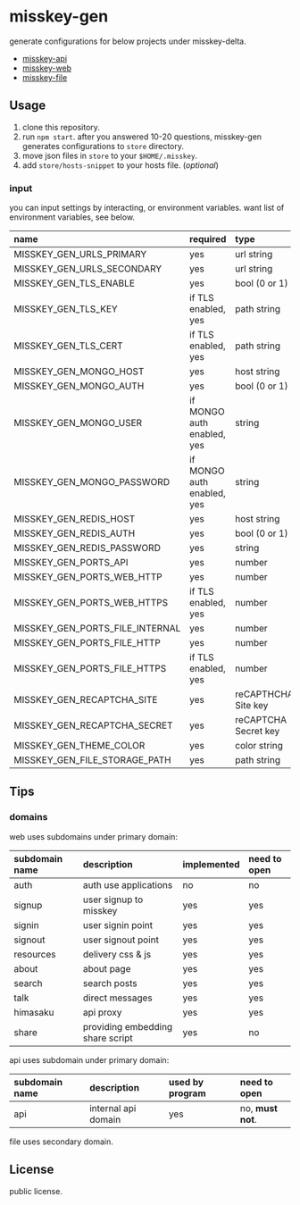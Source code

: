 misskey-gen
=====
generate configurations for below projects under misskey-delta.  
- [misskey-api](https://github.com/misskey-delta/misskey-api)
- [misskey-web](https://github.com/misskey-delta/misskey-web)
- [misskey-file](https://github.com/misskey-delta/misskey-file)

Usage
-----
1. clone this repository.
2. run `npm start`. after you answered 10-20 questions, misskey-gen generates configurations to `store` directory.
3. move json files in `store` to your `$HOME/.misskey`.
4. add `store/hosts-snippet` to your hosts file. (_optional_)

### input
you can input settings by interacting, or environment variables. want list of environment variables, see below.

| name | required | type | sample |
| :-- | :-- | :-- | :-- |
| MISSKEY_GEN_URLS_PRIMARY | yes | url string | http://example.com:8081/ |
| MISSKEY_GEN_URLS_SECONDARY | yes | url string | http://example.com:8084/ |
| MISSKEY_GEN_TLS_ENABLE | yes | bool (0 or 1) | 0 |
| MISSKEY_GEN_TLS_KEY | if TLS enabled, yes | path string | /etc/letsencrypt/live/example.com/privkey.pem |
| MISSKEY_GEN_TLS_CERT | if TLS enabled, yes | path string | /etc/letsencrypt/live/example.com/fullchain.pem |
| MISSKEY_GEN_MONGO_HOST | yes | host string | localhost:27017 |
| MISSKEY_GEN_MONGO_AUTH | yes | bool (0 or 1) | 0 |
| MISSKEY_GEN_MONGO_USER | if MONGO auth enabled, yes | string | sample |
| MISSKEY_GEN_MONGO_PASSWORD | if MONGO auth enabled, yes | string | sample |
| MISSKEY_GEN_REDIS_HOST | yes | host string | localhost:6379 |
| MISSKEY_GEN_REDIS_AUTH | yes | bool (0 or 1) | 0 |
| MISSKEY_GEN_REDIS_PASSWORD | yes | string | sample |
| MISSKEY_GEN_PORTS_API | yes | number | 8080 |
| MISSKEY_GEN_PORTS_WEB_HTTP | yes | number | 8081 |
| MISSKEY_GEN_PORTS_WEB_HTTPS | if TLS enabled, yes | number | 8082 |
| MISSKEY_GEN_PORTS_FILE_INTERNAL | yes | number | 8083 |
| MISSKEY_GEN_PORTS_FILE_HTTP | yes | number | 8084 |
| MISSKEY_GEN_PORTS_FILE_HTTPS | if TLS enabled, yes | number | 8085 | 
| MISSKEY_GEN_RECAPTCHA_SITE | yes | reCAPTHCHA Site key | 6Le0eywUAAAAADg5OnDEl5StCjfIT7lLOzcXE5XC |
| MISSKEY_GEN_RECAPTCHA_SECRET | yes | reCAPTCHA Secret key | 6Le0eywUAAAAAFZKSxqUrC0mmNlYEmX_Fei9gRyt |
| MISSKEY_GEN_THEME_COLOR | yes | color string | #666666 |
| MISSKEY_GEN_FILE_STORAGE_PATH | yes | path string | /home/misskey/storage |

Tips
-----

### domains
web uses subdomains under primary domain:  

| subdomain name | description | implemented | need to open |
| :-- | :-- | :-- | :-- |
| auth | auth use applications | no | no |
| signup | user signup to misskey | yes | yes |
| signin | user signin point | yes | yes |
| signout | user signout point | yes | yes |
| resources | delivery css & js | yes | yes |
| about | about page | yes | yes |
| search | search posts | yes | yes |
| talk | direct messages | yes | yes |
| himasaku | api proxy | yes | yes |
| share | providing embedding share script | yes | no |

api uses subdomain under primary domain:  

| subdomain name | description | used by program | need to open |
| :-- | :-- |:-- | :-- |
| api | internal api domain | yes | no, **must not**. |

file uses secondary domain.

License
-----
public license.
